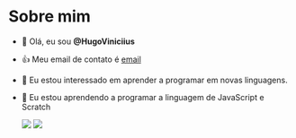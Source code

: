 # Sobre mim
- 👋 Olá, eu sou **@HugoViniciius** 
- :+1: Meu email de contato é [email](hugo.chaves@escola.pr.gov.br)
- 👀 Eu estou interessado em aprender a programar em novas linguagens.
- 🌱 Eu estou aprendendo a programar a linguagem de JavaScript e Scratch
  
  ![](https://img.shields.io/badge/Scratch-4D97FF?style=for-the-badge&logo=Scratch&logoColor=white)
  ![](https://img.shields.io/badge/JavaScript-323330?style=for-the-badge&logo=javascript&logoColor=F7DF1E)
